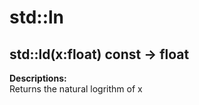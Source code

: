 # std::ln

## std::ld(x:float) const -> float

**Descriptions:**  
Returns the natural logrithm of x 